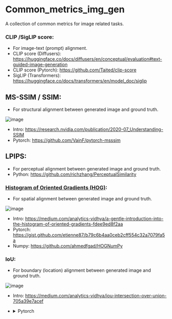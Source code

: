 # Common_metrics_img_gen
A collection of common metrics for image related tasks.


### CLIP /SigLIP score:
  - For image-text (prompt) alignment.
  - CLIP score (Diffusers): https://huggingface.co/docs/diffusers/en/conceptual/evaluation#text-guided-image-generation
  - CLIP score (Pytorch): https://github.com/Taited/clip-score
  - SigLIP (Transformers): https://huggingface.co/docs/transformers/en/model_doc/siglip

##  MS-SSIM / SSIM:
  - For structural alignment between generated image and ground truth.

![image](https://github.com/user-attachments/assets/5202565f-46ce-485b-9a3a-577d2328f40f)
  - Intro: https://research.nvidia.com/publication/2020-07_Understanding-SSIM
  - Pytorch: https://github.com/VainF/pytorch-msssim

## LPIPS:
  - For perceptual alignment between generated image and ground truth.
  - Python: https://github.com/richzhang/PerceptualSimilarity
    
### [Histogram of Oriented Gradients (HOG)](https://en.wikipedia.org/wiki/Histogram_of_oriented_gradients#:~:text=The%20histogram%20of%20oriented%20gradients,localized%20portions%20of%20an%20image.): 
  - For spatial alignment between generated image and ground truth.
    
![image](https://github.com/user-attachments/assets/3e2c04c2-0d50-4293-a203-d90e2bfa3d99)
  - Intro: https://medium.com/analytics-vidhya/a-gentle-introduction-into-the-histogram-of-oriented-gradients-fdee9ed8f2aa
  - Pytorch: https://gist.github.com/etienne87/b79c6b4aa0ceb2cff554c32a7079fa5a
  - Numpy: https://github.com/ahmedfgad/HOGNumPy

### IoU:
  - For boundary (location) alignment between generated image and ground truth.
    
![image](https://github.com/user-attachments/assets/fb4c6398-5da0-4d03-b0f5-9e2458560e06)
  - Intro: https://medium.com/analytics-vidhya/iou-intersection-over-union-705a39e7acef
  - <details><summary>Pytorch</summary>
    
        import torch

        def iou(boxes1, boxes2):
            """
            Calculate the Intersection over Union (IoU) between two sets of bounding boxes.
        
            Parameters:
            boxes1 (torch.Tensor): A two - dimensional tensor of shape (N, 4), where N is the number of bounding boxes.
            Each bounding box is in the format of (x1, y1, x2, y2), where (x1, y1) is the coordinate of the top - left corner, and (x2, y2) is the coordinate of the bottom - right corner.
            boxes2 (torch.Tensor): A two - dimensional tensor of shape (M, 4), where M is the number of bounding boxes.
            Each bounding box is in the format of (x1, y1, x2, y2), where (x1, y1) is the coordinate of the top - left corner, and (x2, y2) is the coordinate of the bottom - right corner.
            Returns:
            torch.Tensor: A two - dimensional tensor of shape (N, M), where each element represents the IoU of the i - th bounding box in boxes1 and the j - th bounding box in boxes2.
            """
        
            # Ensure the inputs are two - dimensional tensors
            assert boxes1.ndim == 2 and boxes1.shape[1] == 4, "boxes1 should be a 2D tensor of shape (N, 4)"
            assert boxes2.ndim == 2 and boxes2.shape[1] == 4, "boxes2 should be a 2D tensor of shape (M, 4)"
        
            # Calculate the coordinates of the intersection
            x_intersection = torch.max(boxes1[:, 0].unsqueeze(1), boxes2[:, 0].unsqueeze(0))
            y_intersection = torch.max(boxes1[:, 1].unsqueeze(1), boxes2[:, 1].unsqueeze(0))
            x_intersection_end = torch.min(boxes1[:, 2].unsqueeze(1), boxes2[:, 2].unsqueeze(0))
            y_intersection_end = torch.min(boxes1[:, 3].unsqueeze(1), boxes2[:, 3].unsqueeze(0))
        
            # Calculate the area of the intersection
            intersection_area = torch.clamp(x_intersection_end - x_intersection, min=0) * torch.clamp(y_intersection_end - y_intersection, min=0)
        
            # Calculate the area of the union
            box1_area = (boxes1[:, 2] - boxes1[:, 0]) * (boxes1[:, 3] - boxes1[:, 1])
            box2_area = (boxes2[:, 2] - boxes2[:, 0]) * (boxes2[:, 3] - boxes2[:, 1])
            union_area = box1_area.unsqueeze(1) + box2_area.unsqueeze(0) - intersection_area
        
            # Calculate the IoU
            iou = intersection_area / union_area
            return iou
    </details>
